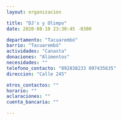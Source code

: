 ```yaml
---
layout: organizacion

title: "DJ's y Olimpo"
date: 2020-08-10 23:30:45 -0300

departamento: "Tacuarembó"
barrio: "Tacuarembó"
actividades: "Canasta"
donaciones: "Alimentos"
necesidades: ""
telefono_contacto: "092838233 097435635"
direccion: "Calle 245"

otros_contactos: ""
horario: ""
aclaraciones: ""
cuenta_bancaria: ""

---
```

